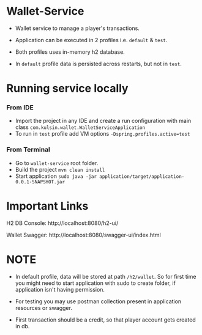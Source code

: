 # Wallet-Service

- Wallet service to manage a player's transactions.

- Application can be executed in 2 profiles i.e. `default` & `test`.
- Both profiles uses in-memory h2 database.
- In `default` profile data is persisted across restarts, but not in `test`.

# Running service locally

### From IDE

- Import the project in any IDE and create a run configuration with main class `com.kulsin.wallet.WalletServiceApplication`
- To run in `test` profile add VM options `-Dspring.profiles.active=test`

### From Terminal
- Go to `wallet-service` root folder.
- Build the project `mvn clean install`
- Start application `sudo java -jar application/target/application-0.0.1-SNAPSHOT.jar`

# Important Links

H2 DB Console: http://localhost:8080/h2-ui/

Wallet Swagger: http://localhost:8080/swagger-ui/index.html


# NOTE
- In default profile, data will be stored at path `/h2/wallet`. So for first time you might need to start application with sudo to create folder, if application isn't having permission.

- For testing you may use postman collection present in application resources or swagger.

- First transaction should be a credit, so that player account gets created in db.


